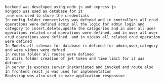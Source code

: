 `backend was developed using node js and express js`<br>
`mongodb was used as database for it `<br>
`.env was used to store the credentials `<br>
`In config folder connectivity was defined and in controllers all crud operations were defined admin all the logic for admin login and category to insert,delete,update the categories and in user all user operations related crud operations were defined, and in user all user crud operations were defined  and in videos all related crud operation were defined`<br>
`In Models all schemas for database is defined for admin,user,category and were videos were defned`<br>
`In routes folder all routes were defined `<br>
`In utils folder creation of jwt token and time limit for it was defined`<br>
`In server.js express server instantiated and invoked and route also `<br>
`In frontend react js was used for implementation`<br>
`Bootstrap was also used to make application responsive`<br>
